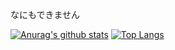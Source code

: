 なにもできません

[![Anurag's github stats](https://github-readme-stats.vercel.app/api?username=s7tya)](https://github.com/anuraghazra/github-readme-stats)
[![Top Langs](https://github-readme-stats.vercel.app/api/top-langs/?username=s7tya&layout=compact)](https://github.com/anuraghazra/github-readme-stats)
